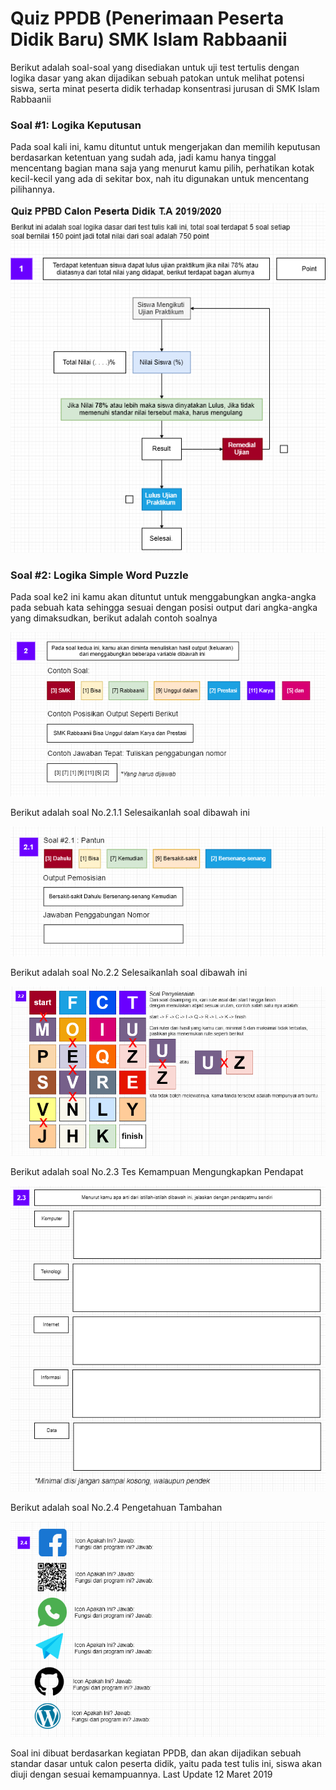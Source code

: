 # Quiz PPDB (Penerimaan Peserta Didik Baru) SMK Islam Rabbaanii
Berikut adalah soal-soal yang disediakan untuk uji test tertulis dengan logika dasar yang akan dijadikan sebuah patokan untuk melihat potensi siswa, serta minat peserta didik terhadap konsentrasi jurusan di SMK Islam Rabbaanii

### Soal #1: Logika Keputusan
Pada soal kali ini, kamu dituntut untuk mengerjakan dan memilih keputusan berdasarkan ketentuan yang sudah ada, jadi kamu hanya tinggal mencentang bagian mana saja yang menurut kamu pilih, perhatikan kotak kecil-kecil yang ada di sekitar box, nah itu digunakan untuk mencentang pilihannya.

<img src="https://github.com/codedadu/Quiz-PPBD/blob/master/res/img/soal_1.PNG"/>

### Soal #2: Logika Simple Word Puzzle
Pada soal ke2 ini kamu akan dituntut untuk menggabungkan angka-angka pada sebuah kata sehingga sesuai dengan posisi output dari angka-angka yang dimaksudkan, berikut adalah contoh soalnya

<img src="https://github.com/codedadu/Quiz-PPBD/blob/master/res/img/soal_2.1.PNG"/>

Berikut adalah soal No.2.1.1 Selesaikanlah soal dibawah ini

<img src="https://github.com/codedadu/Quiz-PPBD/blob/master/res/img/soal_2.1.1.PNG"/>

Berikut adalah soal No.2.2 Selesaikanlah soal dibawah ini

<img src="https://github.com/codedadu/Quiz-PPBD/blob/master/res/img/soal_2.2.PNG"/>


Berikut adalah soal No.2.3 Tes Kemampuan Mengungkapkan Pendapat

<img src="https://github.com/codedadu/Quiz-PPBD/blob/master/res/img/soal_2.3.PNG"/>

Berikut adalah soal No.2.4 Pengetahuan Tambahan

<img src="https://github.com/codedadu/Quiz-PPBD/blob/master/res/img/soal_2.4.PNG"/>

Soal ini dibuat berdasarkan kegiatan PPDB, dan akan dijadikan sebuah standar dasar untuk calon peserta didik, yaitu pada test tulis ini, siswa akan diuji dengan sesuai kemampuannya.
Last Update 12 Maret 2019
